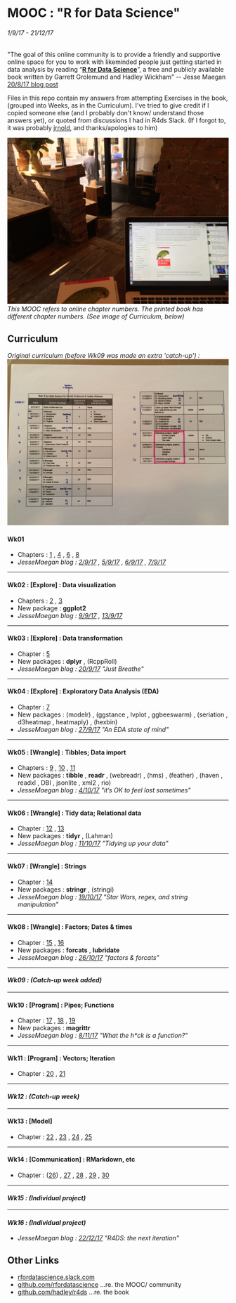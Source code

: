 # MOOC : "R for Data Science"
###### 1/9/17 - 21/12/17

"The goal of this online community is to provide a friendly and supportive online space for you to work with likeminded people just getting started in data analysis by reading “[**R for Data Science**](http://r4ds.had.co.nz/)”, a free and publicly available book written by Garrett Grolemund and Hadley Wickham" -- Jesse Maegan [20/8/17 blog post](https://medium.com/@kierisi/join-the-r-for-data-science-online-learning-community-842527222ab3)

Files in this repo contain my answers from attempting Exercises in the book, (grouped into Weeks, as in the Curriculum). I've tried to give credit if I copied someone else (and I probably don't know/ understand those answers yet), or quoted from discussions I had in R4ds Slack. (If I forgot to, it was probably [jrnold](https://jrnold.github.io/r4ds-exercise-solutions/), and thanks/apologies to him)

![getting started](getting-started_0917.jpg)
_This MOOC refers to online chapter numbers. The printed book has different chapter numbers. (See image of Curriculum, below)_


## Curriculum

_Original curriculum (before Wk09 was made an extra 'catch-up') :_
![original curriculum](curriculum_0917.jpg)

#### Wk01
* Chapters : [1](http://r4ds.had.co.nz/introduction.html) , [4](http://r4ds.had.co.nz/workflow-basics.html) , [6](http://r4ds.had.co.nz/workflow-scripts.html) , [8](http://r4ds.had.co.nz/workflow-projects.html)
* _JesseMaegan blog : [2/9/17](https://medium.com/@kierisi/r4ds-onboarding-reflections-22b71878821f) , [5/9/17](https://medium.com/@kierisi/r4ds-learning-to-learn-b22ffa7419f8) , [6/9/17](https://medium.com/@kierisi/r4ds-week-1-dont-panic-e9e290062806) , [7/9/17](https://medium.com/@kierisi/r4ds-week-1-reflection-fbdbc336adc)_

---

#### Wk02 : [Explore] : Data visualization
* Chapters : [2](http://r4ds.had.co.nz/explore-intro.html) , [3](http://r4ds.had.co.nz/data-visualisation.html)
* New package : **ggplot2**
* _JesseMaegan blog : [9/9/17](https://medium.com/@kierisi/r4ds-week-2-data-visualization-vocabulary-fc8fa4d20d2d) , [13/9/17](https://medium.com/@kierisi/r4ds-week-2-its-not-too-late-1f1ca71cfc79)_

---

#### Wk03 : [Explore] : Data transformation
* Chapter : [5](http://r4ds.had.co.nz/transform.html)
* New packages : **dplyr** , (RcppRoll)
* _JesseMaegan blog : [20/9/17](https://medium.com/@kierisi/r4ds-week-3-just-breathe-c07813617b61) "Just Breathe"_

---

#### Wk04 : [Explore] : Exploratory Data Analysis (EDA)
* Chapter : [7](http://r4ds.had.co.nz/exploratory-data-analysis.html)
* New packages : (modelr) , (ggstance , lvplot , ggbeeswarm) , (seriation , d3heatmap , heatmaply) , (hexbin)
* _JesseMaegan blog : [27/9/17](https://medium.com/@kierisi/r4ds-week-4-an-eda-state-of-mind-cf9679499ee4) "An EDA state of mind"_

---

#### Wk05 : [Wrangle] : Tibbles; Data import
* Chapters : [9](http://r4ds.had.co.nz/wrangle-intro.html) , [10](http://r4ds.had.co.nz/tibbles.html) , [11](http://r4ds.had.co.nz/data-import.html)
* New packages : **tibble** , **readr** , (webreadr) , (hms) , (feather) , (haven , readxl , DBI , jsonlite , xml2 , rio)
* _JesseMaegan blog : [4/10/17](https://medium.com/@kierisi/r4ds-week-5-its-ok-to-feel-lost-sometimes-5dc8f20ddd6c) "it’s OK to feel lost sometimes"_

---

#### Wk06 : [Wrangle] : Tidy data; Relational data
* Chapter : [12](http://r4ds.had.co.nz/tidy-data.html) , [13](http://r4ds.had.co.nz/relational-data.html)
* New packages : **tidyr** , (Lahman)
* _JesseMaegan blog : [11/10/17](https://medium.com/@kierisi/r4ds-week-6-tidying-up-your-data-d5180ecff860) "Tidying up your data"_

---

#### Wk07 : [Wrangle] : Strings
* Chapter : [14](http://r4ds.had.co.nz/strings.html)
* New packages : **stringr** , (stringi)
* _JesseMaegan blog : [19/10/17](https://medium.com/@kierisi/r4ds-week-7-star-wars-and-string-manipulation-9ab77ebe8a66) "Star Wars, regex, and string manipulation"_

---

#### Wk08 : [Wrangle] : Factors; Dates & times
* Chapter : [15](http://r4ds.had.co.nz/factors.html) , [16](http://r4ds.had.co.nz/dates-and-times.html)
* New packages : **forcats** , **lubridate**
* _JesseMaegan blog : [26/10/17](https://medium.com/@kierisi/r4ds-week-8-factors-forcats-4b7f27cffd60) "factors & forcats"_

---

#### _Wk09 : (Catch-up week added)_

---

#### Wk10 : [Program] : Pipes; Functions
* Chapter : [17](http://r4ds.had.co.nz/program-intro.html) , [18](http://r4ds.had.co.nz/pipes.html) , [19](http://r4ds.had.co.nz/functions.html)
* New packages : **magrittr**
* _JesseMaegan blog : [8/11/17](https://medium.com/@kierisi/r4ds-week-10-what-the-h-ck-is-a-function-a2eeba19b8f0) "What the h*ck is a function?"_

---

#### Wk11 : [Program] : Vectors; Iteration
* Chapter : [20](http://r4ds.had.co.nz/vectors.html) , [21](http://r4ds.had.co.nz/iteration.html)

---

#### _Wk12 : (Catch-up week)_

---

#### Wk13 : [Model]
* Chapter : [22](http://r4ds.had.co.nz/model-intro.html) , [23](http://r4ds.had.co.nz/model-basics.html) , [24](http://r4ds.had.co.nz/model-building.html) , [25](http://r4ds.had.co.nz/many-models.html)

---

#### Wk14 : [Communication] : RMarkdown, etc
* Chapter : ([26](http://r4ds.had.co.nz/communicate-intro.html)) , [27](http://r4ds.had.co.nz/r-markdown.html) , [28](http://r4ds.had.co.nz/graphics-for-communication.html) , [29](http://r4ds.had.co.nz/r-markdown-formats.html) , [30](http://r4ds.had.co.nz/r-markdown-workflow.html)

---

#### _Wk15 : (Individual project)_

---

#### _Wk16 : (Individual project)_
* _JesseMaegan blog : [22/12/17](https://medium.com/@kierisi/r4ds-the-next-iteration-d51e0a1b0b82) "R4DS: the next iteration"_



## Other Links
* [rfordatascience.slack.com](https://rfordatascience.slack.com/)
* [github.com/rfordatascience](https://github.com/rfordatascience) ...re. the MOOC/ community
* [github.com/hadley/r4ds](https://github.com/hadley/r4ds) ...re. the book
